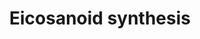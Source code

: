 ---
annotations:
- type: Pathway Ontology
  value: eicosanoid biosynthetic pathway
- type: Cell Type Ontology
  value: epithelial cell
- type: Pathway Ontology
  value: inflammatory response pathway
authors:
- MaintBot
- Thomas
- Christine Chichester
- Mkutmon
- Eweitz
description: 'In biochemistry, eicosanoids are signaling molecules made by oxidation
  of twenty-carbon essential fatty acids, (EFAs). They exert complex control over
  many bodily systems, mainly in inflammation or immunity, and as messengers in the
  central nervous system.  Source: [[wikipedia:Eicosanoid|Wikipedia]]'
last-edited: 2021-05-21
organisms:
- Bos taurus
redirect_from:
- /index.php/Pathway:WP972
- /instance/WP972
schema-jsonld:
- '@context': https://schema.org/
  '@id': https://wikipathways.github.io/pathways/WP972.html
  '@type': Dataset
  creator:
    '@type': Organization
    name: WikiPathways
  description: 'In biochemistry, eicosanoids are signaling molecules made by oxidation
    of twenty-carbon essential fatty acids, (EFAs). They exert complex control over
    many bodily systems, mainly in inflammation or immunity, and as messengers in
    the central nervous system.  Source: [[wikipedia:Eicosanoid|Wikipedia]]'
  keywords:
  - PLA2G2A
  - Leukotriene D4
  - Prostaglandin F2a
  - 12-HPETE
  - Prostaglandin I2
  - Prostaglandin D2
  - ALOX12
  - PGD2 11-ketoreduc
  - PLA2G6
  - Leukotriene E4
  - 15-oxo-prostaglandin I2
  - TBXAS1
  - LTA4H
  - Peroxidase
  - PGE2 9-ketoreduc
  - ALOX5AP
  - ALOX15
  - LTC4S
  - PTGDS
  - PNPLA8
  - PTGIS
  - Leukotriene B4
  - ALOX5
  - PTGES
  - Thromboxane B2
  - PGHS-2
  - 15-HETE
  - Arachidonic acid
  - ALOX15B
  - Thromboxane A3
  - 12-HETE
  - dehydrogenase
  - PTGES2
  - Prostaglandin E2
  - 5-HPETE
  - 5-HETE
  - GGT1
  - Leukotriene C4
  - Thromboxane A2
  - 15-HPETE
  - Prostaglandin H2
  - DPEP1
  - PNPLA3
  - Leukotriene A4
  - PTGS1
  - GSH peroxidase
  license: CC0
  name: Eicosanoid synthesis
seo: CreativeWork
title: Eicosanoid synthesis
wpid: WP972
---